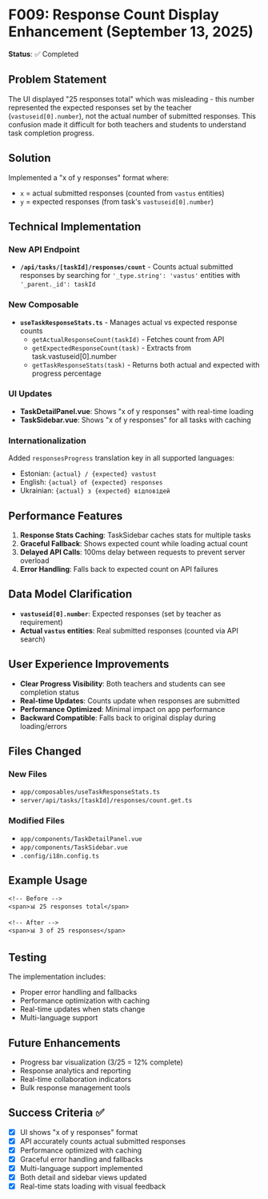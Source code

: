 # F009: Response Count Display Enhancement (September 13, 2025)

**Status**: ✅ Completed

## Problem Statement

The UI displayed "25 responses total" which was misleading - this number represented the expected responses set by the teacher (`vastuseid[0].number`), not the actual number of submitted responses. This confusion made it difficult for both teachers and students to understand task completion progress.

## Solution

Implemented a "x of y responses" format where:

- `x` = actual submitted responses (counted from `vastus` entities)
- `y` = expected responses (from task's `vastuseid[0].number`)

## Technical Implementation

### New API Endpoint

- **`/api/tasks/[taskId]/responses/count`** - Counts actual submitted responses by searching for `'_type.string': 'vastus'` entities with `'_parent._id': taskId`

### New Composable

- **`useTaskResponseStats.ts`** - Manages actual vs expected response counts
  - `getActualResponseCount(taskId)` - Fetches count from API
  - `getExpectedResponseCount(task)` - Extracts from task.vastuseid[0].number
  - `getTaskResponseStats(task)` - Returns both actual and expected with progress percentage

### UI Updates

- **TaskDetailPanel.vue**: Shows "x of y responses" with real-time loading
- **TaskSidebar.vue**: Shows "x of y responses" for all tasks with caching

### Internationalization

Added `responsesProgress` translation key in all supported languages:

- Estonian: `{actual} / {expected} vastust`
- English: `{actual} of {expected} responses`
- Ukrainian: `{actual} з {expected} відповідей`

## Performance Features

1. **Response Stats Caching**: TaskSidebar caches stats for multiple tasks
2. **Graceful Fallback**: Shows expected count while loading actual count
3. **Delayed API Calls**: 100ms delay between requests to prevent server overload
4. **Error Handling**: Falls back to expected count on API failures

## Data Model Clarification

- **`vastuseid[0].number`**: Expected responses (set by teacher as requirement)
- **Actual `vastus` entities**: Real submitted responses (counted via API search)

## User Experience Improvements

- **Clear Progress Visibility**: Both teachers and students can see completion status
- **Real-time Updates**: Counts update when responses are submitted
- **Performance Optimized**: Minimal impact on app performance
- **Backward Compatible**: Falls back to original display during loading/errors

## Files Changed

### New Files

- `app/composables/useTaskResponseStats.ts`
- `server/api/tasks/[taskId]/responses/count.get.ts`

### Modified Files

- `app/components/TaskDetailPanel.vue`
- `app/components/TaskSidebar.vue`
- `.config/i18n.config.ts`

## Example Usage

```vue
<!-- Before -->
<span>📊 25 responses total</span>

<!-- After -->
<span>📊 3 of 25 responses</span>
```

## Testing

The implementation includes:

- Proper error handling and fallbacks
- Performance optimization with caching
- Real-time updates when stats change
- Multi-language support

## Future Enhancements

- Progress bar visualization (3/25 = 12% complete)
- Response analytics and reporting
- Real-time collaboration indicators
- Bulk response management tools

## Success Criteria ✅

- [x] UI shows "x of y responses" format
- [x] API accurately counts actual submitted responses
- [x] Performance optimized with caching
- [x] Graceful error handling and fallbacks
- [x] Multi-language support implemented
- [x] Both detail and sidebar views updated
- [x] Real-time stats loading with visual feedback
